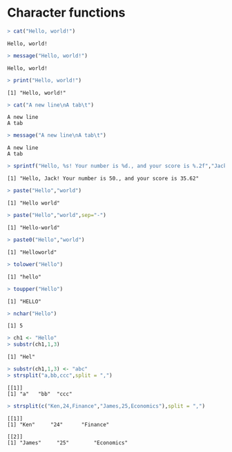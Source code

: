 

# Character functions


```r
> cat("Hello, world!")
```

```
Hello, world!
```

```r
> message("Hello, world!")
```

```
Hello, world!
```

```r
> print("Hello, world!")
```

```
[1] "Hello, world!"
```

```r
> cat("A new line\nA tab\t")
```

```
A new line
A tab	
```

```r
> message("A new line\nA tab\t")
```

```
A new line
A tab	
```

```r
> sprintf("Hello, %s! Your number is %d., and your score is %.2f","Jack",50,35.618)
```

```
[1] "Hello, Jack! Your number is 50., and your score is 35.62"
```

```r
> paste("Hello","world")
```

```
[1] "Hello world"
```

```r
> paste("Hello","world",sep="-")
```

```
[1] "Hello-world"
```

```r
> paste0("Hello","world")
```

```
[1] "Helloworld"
```

```r
> tolower("Hello")
```

```
[1] "hello"
```

```r
> toupper("Hello")
```

```
[1] "HELLO"
```

```r
> nchar("Hello")
```

```
[1] 5
```

```r
> ch1 <- "Hello"
> substr(ch1,1,3)
```

```
[1] "Hel"
```

```r
> substr(ch1,1,3) <- "abc"
> strsplit("a,bb,ccc",split = ",")
```

```
[[1]]
[1] "a"   "bb"  "ccc"
```

```r
> strsplit(c("Ken,24,Finance","James,25,Economics"),split = ",")
```

```
[[1]]
[1] "Ken"     "24"      "Finance"

[[2]]
[1] "James"     "25"        "Economics"
```
